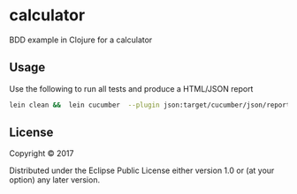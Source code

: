 # calculator

BDD example in Clojure for a calculator

## Usage

Use the following to run all tests and produce a HTML/JSON report

```bash
lein clean &&  lein cucumber  --plugin json:target/cucumber/json/report.json --plugin html:target/cucumber/html --plugin junit:target/cucumber/junit/report.xml 

```

## License

Copyright © 2017 

Distributed under the Eclipse Public License either version 1.0 or (at
your option) any later version.
